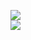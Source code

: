 [![](https://img.shields.io/badge/Made%20With-Github%20Spray-lightgrey.svg?style=for-the-badge&logo=github)](https://github.com/Annihil/github-spray#10004)  
[![](https://i.imgur.com/2DrTn0Z.gif)](https://github.com/Annihil/github-spray)